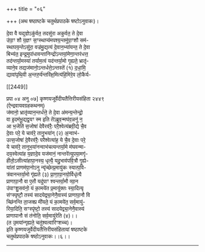 +++
title = "०६"

+++
(अथ षष्ठाष्टके चतुर्थप्रपाठके षष्टोऽनुवाकः)।

दे॒वा वै यद्य॒ज्ञेऽकु॑र्वत॒ तदसु॑रा अकुर्वत॒ ते दे॒वा  
उ॑पा॒ꣳ शौ य॒ज्ञꣳ स॒ꣳस्थाप्य॑मपश्य॒न्तमु॑पा॒ꣳशौ सम॑-  
स्थापय॒न्तेऽसु॑रा॒ वज्र॑मु॒द्यत्य॑ दे॒वान॒भ्या॑यन्त॒ ते दे॒वा  
बिभ्य॑त॒ इन्द्र॒मुपा॑धावन्तानिन्द्रो॑ऽन्तयां॒मेणा॒न्तर॑धत्त॒  
तद॑न्तर्या॒मस्या॑ तर्याम॒त्वं यद॑न्तर्या॒मो गृ॒ह्यते॒ भ्रातृ॑-  
व्याने॒व तद्यज॑मानो॒ऽन्तर्धत्ते॒ऽन्तस्ते॑ (१) द॒धा॒मि॒  
द्यावा॑पृथि॒वी अ॒न्तरु॒र्व॑न्तरि॑क्ष॒मित्य॑हि॒मिरे॒व लो॒कैर्य-

[[2449]]

प्रपा ०४ अनु ०७] कृष्णयजूर्वेदीयतैत्तिरीयसंहिता २४४९  
(ऐन्द्रवायवग्रहकथनम्)  
ज॑मानो॒ भ्रातृ॑व्यान॒न्तर्ध॑त्ते॒ ते दे॒वा अ॑मन्य॒न्तेन्द्रो॒  
वा इ॒दम॑भू॒द्यद्व॒यꣳ स्म इति ते॑ऽब्रुव॒न्मघ॑व॒न्ननु॑ न॒  
आ भ॒जेति॑ स॒जोषा॑ देवैरव॑रैः॒ परै॒श्वेत्य॑ब्रवी॒द्ये चै॒व  
दे॒वाः परे॒ ये चाव॑रे॒ तानु॒भया॑न् (२) अ॒न्वाभ॑-  
उत्स॒जोषा॑ दे॒वैरव॑रैः॒ परैश्वेत्या॑ह॒ ये चै॒व दे॒वाः परे॒  
ये चाव॑रे॒ तानुभ॒या॑नन्वाभ॑चत्यन्तर्या॒मे म॑घवन्मा-  
दय॒स्वेत्या॑ह य॒ज्ञादे॒व यज॑मानं॒ नान्तरे॑त्युपया॒मगृ॑-  
हीतो॒ऽसीत्या॑हापा॒नस्य॒ धृत्यै॒ यदु॒भाव॑पवि॒त्रौ गृ॒ह्ये-  
या॑तां प्राणम॑पा॒नोऽनु न्यृ॑च्छेत्प्र॒मायु॑कः स्यात्प॒वि-  
त्र॑वानन्तर्या॒मो गृ॑ह्यते (३) प्रा॒णा॒पा॒नयो॒र्विधृ॑त्यै  
प्राणापा॒नौ वा ए॒तौ यदु॑पाꣳ श्वन्तर्या॒मौ व्या॒न  
उ॑पाꣳशु॒सव॑नो॒ यं का॒मये॑त प्र॒मायु॑क्तः स्या॒दित्यृ  
स॑ꣳस्पृष्टौ॒ तस्य॑ सादयेद्व्या॒नेनै॒वास्य॑ प्राणापा॒नौ वि  
च्छि॑नन्ति ता॒जक्प्र मी॑यते॒ यं का॒मये॑त॒ सर्व॒मायु॑-  
रिया॒दिति॒ सꣳस्पृ॑ष्टो॒ तस्य॑ सादयेद्व्या॒नेनै॒वास्य॑  
प्राणापानौ सं त॑नोति॒ सर्व॒मायु॑रेति (४)।।  
(त उ॒मया॑न्गृह्यते॒ चतु॑श्वत्वारिꣳशच्च)।  
इति कृष्णयजुर्वेदीयतैत्तिरीयसंहितायां षष्ठाष्टके  
चतुर्थप्रपाठके षष्ठोऽनुवाकः।।६।।  
___________
